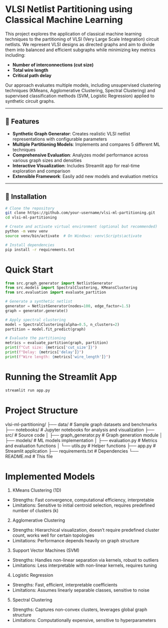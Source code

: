 # VLSI Netlist Partitioning using Classical Machine Learning

This project explores the application of classical machine learning techniques to the partitioning of VLSI (Very Large Scale Integration) circuit netlists. We represent VLSI designs as directed graphs and aim to divide them into balanced and efficient subgraphs while minimizing key metrics including:

- **Number of interconnections (cut size)**
- **Total wire length**
- **Critical path delay**

Our approach evaluates multiple models, including unsupervised clustering techniques (KMeans, Agglomerative Clustering, Spectral Clustering) and supervised classification methods (SVM, Logistic Regression) applied to synthetic circuit graphs.

---

## 🚀 Features

- **Synthetic Graph Generator**: Creates realistic VLSI netlist representations with configurable parameters
- **Multiple Partitioning Models**: Implements and compares 5 different ML techniques
- **Comprehensive Evaluation**: Analyzes model performance across various graph sizes and densities
- **Interactive Visualization**: Includes Streamlit app for real-time exploration and comparison
- **Extensible Framework**: Easily add new models and evaluation metrics

---

## 🔧 Installation

```bash
# Clone the repository
git clone https://github.com/your-username/vlsi-ml-partitioning.git
cd vlsi-ml-partitioning
```
```bash
# Create and activate virtual environment (optional but recommended)
python -m venv venv
source venv/bin/activate  # On Windows: venv\Scripts\activate
```
```bash
# Install dependencies
pip install -r requirements.txt
```

# Quick Start
```python
from src.graph_generator import NetlistGenerator
from src.models import SpectralClustering, KMeansClustering
from src.evaluation import evaluate_partition

# Generate a synthetic netlist
generator = NetlistGenerator(nodes=100, edge_factor=1.5)
graph = generator.generate()

# Apply spectral clustering
model = SpectralClustering(alpha=0.5, n_clusters=2)
partition = model.fit_predict(graph)

# Evaluate the partitioning
metrics = evaluate_partition(graph, partition)
print(f"Cut size: {metrics['cut_size']}")
print(f"Delay: {metrics['delay']}")
print(f"Wire length: {metrics['wire_length']}")
```

# Running the Streamlit App
```bash
streamlit run app.py
```

# Project Structure

vlsi-ml-partitioning/
├── data/                  # Sample graph datasets and benchmarks
├── notebooks/             # Jupyter notebooks for analysis and visualization
├── src/                   # Source code
│   ├── graph_generator.py # Graph generation module
│   ├── models/            # ML models implementation
│   ├── evaluation.py      # Metrics and evaluation functions
│   └── utils.py           # Helper functions
├── app.py                 # Streamlit application
├── requirements.txt       # Dependencies
└── README.md              # This file

# Implemented Models

1. KMeans Clustering (1D)
- Strengths: Fast convergence, computational efficiency, interpretable
- Limitations: Sensitive to initial centroid selection, requires predefined number of clusters (k)

2. Agglomerative Clustering
- Strengths: Hierarchical visualization, doesn’t require predefined cluster count, works well for certain topologies
- Limitations: Performance depends heavily on graph structure

3. Support Vector Machines (SVM)
- Strengths: Handles non-linear separation via kernels, robust to outliers
- Limitations: Less interpretable with non-linear kernels, requires tuning

4. Logistic Regression
- Strengths: Fast, efficient, interpretable coefficients
- Limitations: Assumes linearly separable classes, sensitive to noise

5. Spectral Clustering
- Strengths: Captures non-convex clusters, leverages global graph structure
- Limitations: Computationally expensive, sensitive to hyperparameters
